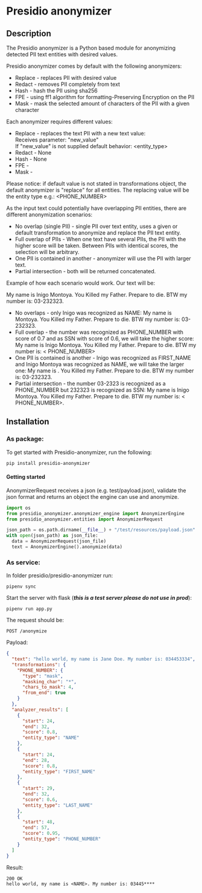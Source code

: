 # Presidio anonymizer

## Description

The Presidio anonymizer is a Python based module for anonymizing detected PII text
entities with desired values.

Presidio anonymizer comes by default with the following anonymizers:

- Replace - replaces PII with desired value
- Redact - removes PII completely from text
- Hash - hash the PII using sha256
- FPE - using ff1 algorithm for formatting-Preserving Encryption on the PII
- Mask - mask the selected amount of characters of the PII with a given character

[comment]: <shiranr> (#TODO need to fill this once the the functionality is done 2656 - 2659)
Each anonymizer requires different values:

- Replace - replaces the text PII with a new text value:<br>
  Receives parameter: "new_value"<br>
  If "new_value" is not supplied default behavior: <entity_type>
- Redact - None
- Hash - None
- FPE -
- Mask -

Please notice: if default value is not stated in transformations object, the default
anonymizer is "replace" for all entities. The replacing value will be the entity type
e.g.: <PHONE_NUMBER>

As the input text could potentially have overlapping PII entities, there are different
anonymization scenarios:

- No overlap (single PII) - single PII over text entity, uses a given or default
  transformation to anonymize and replace the PII text entity.
- Full overlap of PIIs - When one text have several PIIs, the PII with the higher score
  will be taken. Between PIIs with identical scores, the selection will be arbitrary.
- One PII is contained in another - anonymizer will use the PII with larger text.
- Partial intersection - both will be returned concatenated.

Example of how each scenario would work. Our text will be:

My name is Inigo Montoya. You Killed my Father. Prepare to die. BTW my number is:
03-232323.

- No overlaps - only Inigo was recognized as NAME:
  My name is <NAME> Montoya. You Killed my Father. Prepare to die. BTW my number is:
  03-232323.
- Full overlap - the number was recognized as PHONE_NUMBER with score of 0.7 and as SSN
  with score of 0.6, we will take the higher score:
  My name is Inigo Montoya. You Killed my Father. Prepare to die. BTW my number is: <
  PHONE_NUMBER>
- One PII is contained is another - Inigo was recognized as FIRST_NAME and Inigo Montoya
  was recognized as NAME, we will take the larger one:
  My name is <NAME>. You Killed my Father. Prepare to die. BTW my number is: 03-232323.
- Partial intersection - the number 03-2323 is recognized as a PHONE_NUMBER but 232323 is
  recognized as SSN:
  My name is Inigo Montoya. You Killed my Father. Prepare to die. BTW my number is: <
  PHONE_NUMBER><SSN>.

## Installation

### As package:

To get started with Presidio-anonymizer, run the following:

```sh
pip install presidio-anonymizer
```

#### Getting started

AnonymizerRequest receives a json (e.g. test/payload.json), validate the json format and
returns an object the engine can use and anonymize.

```python
import os
from presidio_anonymizer.anonymizer_engine import AnonymizerEngine
from presidio_anonymizer.entities import AnonymizerRequest

json_path = os.path.dirname(__file__) + "/test/resources/payload.json"
with open(json_path) as json_file:
  data = AnonymizerRequest(json_file)
  text = AnonymizerEngine().anonymize(data)
```

### As service:

In folder presidio/presidio-anonymizer run:

```
pipenv sync
```

Start the server with flask (***this is a test server please do not use in prod***):

```
pipenv run app.py
```

The request should be:

```
POST /anonymize
```

Payload:
```json
{
  "text": "hello world, my name is Jane Doe. My number is: 034453334",
  "transformations": {
    "PHONE_NUMBER": {
      "type": "mask",
      "masking_char": "*",
      "chars_to_mask": 4,
      "from_end": true
    }
  },
  "analyzer_results": [
    {
      "start": 24,
      "end": 32,
      "score": 0.8,
      "entity_type": "NAME"
    },
    {
      "start": 24,
      "end": 28,
      "score": 0.8,
      "entity_type": "FIRST_NAME"
    },
    {
      "start": 29,
      "end": 32,
      "score": 0.6,
      "entity_type": "LAST_NAME"
    },
    {
      "start": 48,
      "end": 57,
      "score": 0.95,
      "entity_type": "PHONE_NUMBER"
    }
  ]
}
```
Result:
```
200 OK
hello world, my name is <NAME>. My number is: 03445****
```
